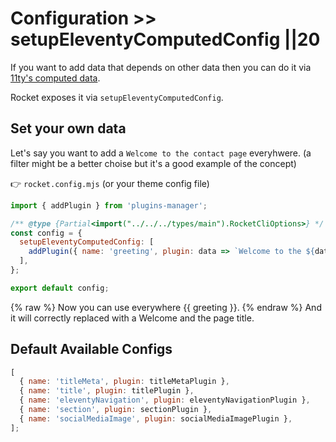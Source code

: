# Configuration >> setupEleventyComputedConfig ||20

If you want to add data that depends on other data then you can do it via [11ty's computed data](https://www.11ty.dev/docs/data-computed/).

Rocket exposes it via `setupEleventyComputedConfig`.

## Set your own data

Let's say you want to add a `Welcome to the contact page` everyhwere. (a filter might be a better choise but it's a good example of the concept)

👉 `rocket.config.mjs` (or your theme config file)

```js
import { addPlugin } from 'plugins-manager';

/** @type {Partial<import("../../../types/main").RocketCliOptions>} */
const config = {
  setupEleventyComputedConfig: [
    addPlugin({ name: 'greeting', plugin: data => `Welcome to the ${data.title} page.` }),
  ],
};

export default config;
```

{% raw %}
Now you can use everywhere {{ greeting }}.
{% endraw %}
And it will correctly replaced with a Welcome and the page title.

## Default Available Configs

```js
[
  { name: 'titleMeta', plugin: titleMetaPlugin },
  { name: 'title', plugin: titlePlugin },
  { name: 'eleventyNavigation', plugin: eleventyNavigationPlugin },
  { name: 'section', plugin: sectionPlugin },
  { name: 'socialMediaImage', plugin: socialMediaImagePlugin },
];
```
